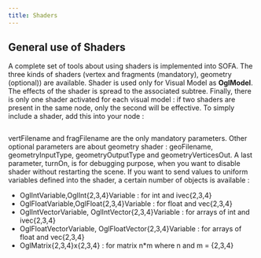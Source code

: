 ```yaml
---
title: Shaders
---
```


General use of Shaders
----------------------

A complete set of tools about using shaders is implemented into SOFA.
The three kinds of shaders (vertex and fragments (mandatory), geometry
(optional)) are available. Shader is used only for Visual Model as
**OglModel**. The effects of the shader is spread to the associated
subtree. Finally, there is only one shader activated for each visual
model : if two shaders are present in the same node, only the second
will be effective. To simply include a shader, add this into your node :

```xml
```

vertFilename and fragFilename are the only mandatory parameters. Other
optional parameters are about geometry shader : geoFilename,
geometryInputType, geometryOutputType and geometryVerticesOut. A last
parameter, turnOn, is for debugging purpose, when you want to disable
shader without restarting the scene. If you want to send values to
uniform variables defined into the shader, a certain number of objects
is available :

-   OglIntVariable,OglInt{2,3,4}Variable : for int and ivec{2,3,4}
-   OglFloatVariable,OglFloat{2,3,4}Variable : for float and vec{2,3,4}
-   OglIntVectorVariable, OglIntVector{2,3,4}Variable : for arrays of
    int and ivec{2,3,4}
-   OglFloatVectorVariable, OglFloatVector{2,3,4}Variable : for arrays
    of float and vec{2,3,4}
-   OglMatrix{2,3,4}x{2,3,4} : for matrix n\*m where n and m = {2,3,4}



